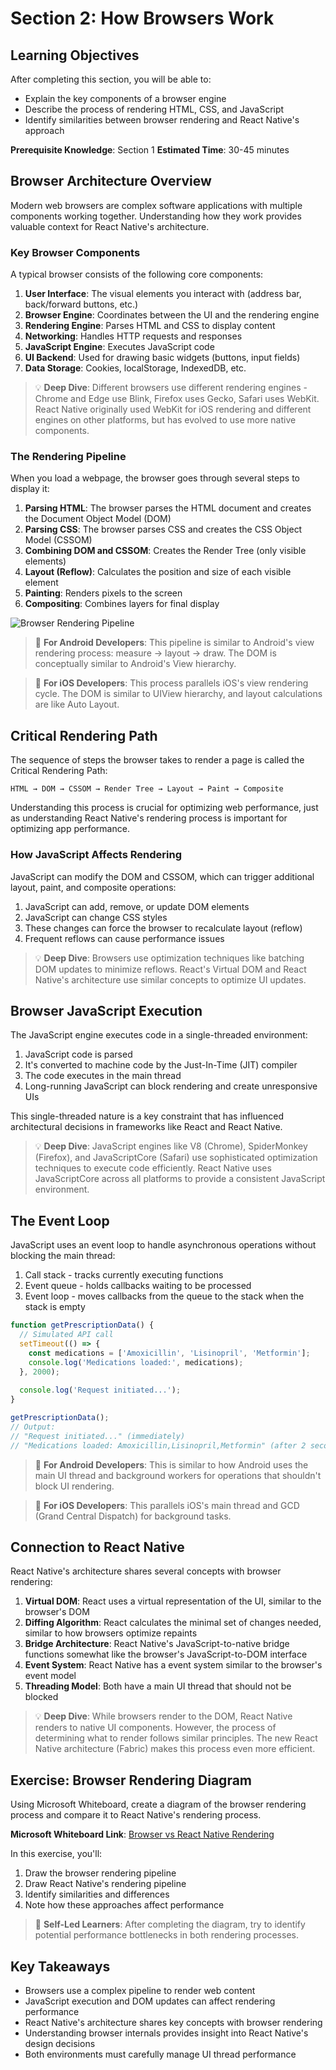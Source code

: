 # Section 2: How Browsers Work

## Learning Objectives
After completing this section, you will be able to:
- Explain the key components of a browser engine
- Describe the process of rendering HTML, CSS, and JavaScript
- Identify similarities between browser rendering and React Native's approach

**Prerequisite Knowledge**: Section 1
**Estimated Time**: 30-45 minutes

## Browser Architecture Overview

Modern web browsers are complex software applications with multiple components working together. Understanding how they work provides valuable context for React Native's architecture.

### Key Browser Components

A typical browser consists of the following core components:

1. **User Interface**: The visual elements you interact with (address bar, back/forward buttons, etc.)
2. **Browser Engine**: Coordinates between the UI and the rendering engine
3. **Rendering Engine**: Parses HTML and CSS to display content
4. **Networking**: Handles HTTP requests and responses
5. **JavaScript Engine**: Executes JavaScript code
6. **UI Backend**: Used for drawing basic widgets (buttons, input fields)
7. **Data Storage**: Cookies, localStorage, IndexedDB, etc.

> 💡 **Deep Dive**: Different browsers use different rendering engines - Chrome and Edge use Blink, Firefox uses Gecko, Safari uses WebKit. React Native originally used WebKit for iOS rendering and different engines on other platforms, but has evolved to use more native components.

### The Rendering Pipeline

When you load a webpage, the browser goes through several steps to display it:

1. **Parsing HTML**: The browser parses the HTML document and creates the Document Object Model (DOM)
2. **Parsing CSS**: The browser parses CSS and creates the CSS Object Model (CSSOM)
3. **Combining DOM and CSSOM**: Creates the Render Tree (only visible elements)
4. **Layout (Reflow)**: Calculates the position and size of each visible element
5. **Painting**: Renders pixels to the screen
6. **Compositing**: Combines layers for final display

![Browser Rendering Pipeline](./images/browser-rendering-pipeline.png)

> 🔄 **For Android Developers**: This pipeline is similar to Android's view rendering process: measure → layout → draw. The DOM is conceptually similar to Android's View hierarchy.

> 🔄 **For iOS Developers**: This process parallels iOS's view rendering cycle. The DOM is similar to UIView hierarchy, and layout calculations are like Auto Layout.

## Critical Rendering Path

The sequence of steps the browser takes to render a page is called the Critical Rendering Path:

```
HTML → DOM → CSSOM → Render Tree → Layout → Paint → Composite
```

Understanding this process is crucial for optimizing web performance, just as understanding React Native's rendering process is important for optimizing app performance.

### How JavaScript Affects Rendering

JavaScript can modify the DOM and CSSOM, which can trigger additional layout, paint, and composite operations:

1. JavaScript can add, remove, or update DOM elements
2. JavaScript can change CSS styles
3. These changes can force the browser to recalculate layout (reflow)
4. Frequent reflows can cause performance issues

> 💡 **Deep Dive**: Browsers use optimization techniques like batching DOM updates to minimize reflows. React's Virtual DOM and React Native's architecture use similar concepts to optimize UI updates.

## Browser JavaScript Execution

The JavaScript engine executes code in a single-threaded environment:

1. JavaScript code is parsed
2. It's converted to machine code by the Just-In-Time (JIT) compiler
3. The code executes in the main thread
4. Long-running JavaScript can block rendering and create unresponsive UIs

This single-threaded nature is a key constraint that has influenced architectural decisions in frameworks like React and React Native.

> 💡 **Deep Dive**: JavaScript engines like V8 (Chrome), SpiderMonkey (Firefox), and JavaScriptCore (Safari) use sophisticated optimization techniques to execute code efficiently. React Native uses JavaScriptCore across all platforms to provide a consistent JavaScript environment.

## The Event Loop

JavaScript uses an event loop to handle asynchronous operations without blocking the main thread:

1. Call stack - tracks currently executing functions
2. Event queue - holds callbacks waiting to be processed
3. Event loop - moves callbacks from the queue to the stack when the stack is empty

```jsx
function getPrescriptionData() {
  // Simulated API call
  setTimeout(() => {
    const medications = ['Amoxicillin', 'Lisinopril', 'Metformin'];
    console.log('Medications loaded:', medications);
  }, 2000);
  
  console.log('Request initiated...');
}

getPrescriptionData();
// Output:
// "Request initiated..." (immediately)
// "Medications loaded: Amoxicillin,Lisinopril,Metformin" (after 2 seconds)
```

> 🔄 **For Android Developers**: This is similar to how Android uses the main UI thread and background workers for operations that shouldn't block UI rendering.

> 🔄 **For iOS Developers**: This parallels iOS's main thread and GCD (Grand Central Dispatch) for background tasks.

## Connection to React Native

React Native's architecture shares several concepts with browser rendering:

1. **Virtual DOM**: React uses a virtual representation of the UI, similar to the browser's DOM
2. **Diffing Algorithm**: React calculates the minimal set of changes needed, similar to how browsers optimize repaints
3. **Bridge Architecture**: React Native's JavaScript-to-native bridge functions somewhat like the browser's JavaScript-to-DOM interface
4. **Event System**: React Native has a event system similar to the browser's event model
5. **Threading Model**: Both have a main UI thread that should not be blocked

> 💡 **Deep Dive**: While browsers render to the DOM, React Native renders to native UI components. However, the process of determining what to render follows similar principles. The new React Native architecture (Fabric) makes this process even more efficient.

## Exercise: Browser Rendering Diagram

Using Microsoft Whiteboard, create a diagram of the browser rendering process and compare it to React Native's rendering process.

**Microsoft Whiteboard Link**: [Browser vs React Native Rendering](https://link-to-whiteboard)

In this exercise, you'll:
1. Draw the browser rendering pipeline
2. Draw React Native's rendering pipeline
3. Identify similarities and differences
4. Note how these approaches affect performance

> 🚀 **Self-Led Learners**: After completing the diagram, try to identify potential performance bottlenecks in both rendering processes.

## Key Takeaways

- Browsers use a complex pipeline to render web content
- JavaScript execution and DOM updates can affect rendering performance
- React Native's architecture shares key concepts with browser rendering
- Understanding browser internals provides insight into React Native's design decisions
- Both environments must carefully manage UI thread performance
